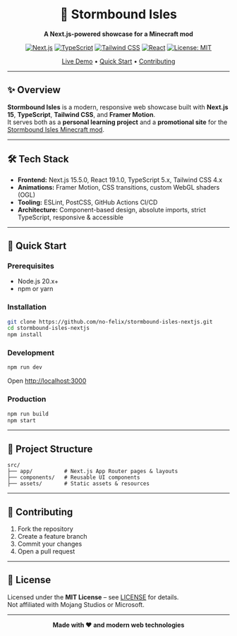 <div align="center">

# 🌋 Stormbound Isles

**A Next.js-powered showcase for a Minecraft mod**

[![Next.js](https://img.shields.io/badge/Next.js-15.5.0-black?style=for-the-badge&logo=next.js)](https://nextjs.org/)
[![TypeScript](https://img.shields.io/badge/TypeScript-5.x-blue?style=for-the-badge&logo=typescript)](https://typescriptlang.org/)
[![Tailwind CSS](https://img.shields.io/badge/Tailwind_CSS-4.x-06B6D4?style=for-the-badge&logo=tailwind-css)](https://tailwindcss.com/)
[![React](https://img.shields.io/badge/React-19.1.0-61DAFB?style=for-the-badge&logo=react)](https://reactjs.org/)
[![License: MIT](https://img.shields.io/badge/License-MIT-yellow?style=for-the-badge)](https://opensource.org/licenses/MIT)

[Live Demo](https://no-felix.github.io/stormbound-isles-nextjs/) • [Quick Start](#-quick-start) • [Contributing](#-contributing)

</div>

---

## ✨ Overview

**Stormbound Isles** is a modern, responsive web showcase built with **Next.js 15**, **TypeScript**, **Tailwind CSS**, and **Framer Motion**.  
It serves both as a **personal learning project** and a **promotional site** for the [Stormbound Isles Minecraft mod](https://github.com/no-felix/stormbound-isles).

---

## 🛠️ Tech Stack

- **Frontend:** Next.js 15.5.0, React 19.1.0, TypeScript 5.x, Tailwind CSS 4.x
- **Animations:** Framer Motion, CSS transitions, custom WebGL shaders (OGL)
- **Tooling:** ESLint, PostCSS, GitHub Actions CI/CD
- **Architecture:** Component-based design, absolute imports, strict TypeScript, responsive & accessible

---

## 🚀 Quick Start

### Prerequisites
- Node.js 20.x+
- npm or yarn

### Installation
```bash
git clone https://github.com/no-felix/stormbound-isles-nextjs.git
cd stormbound-isles-nextjs
npm install
```

### Development
```bash
npm run dev
```
Open [http://localhost:3000](http://localhost:3000)

### Production
```bash
npm run build
npm start
```

---

## 📁 Project Structure

```
src/
├── app/          # Next.js App Router pages & layouts
├── components/   # Reusable UI components
├── assets/       # Static assets & resources
```

---

## 🤝 Contributing

1. Fork the repository
2. Create a feature branch
3. Commit your changes
4. Open a pull request

---

## 📄 License

Licensed under the **MIT License** – see [LICENSE](LICENSE) for details.  
Not affiliated with Mojang Studios or Microsoft.

---

<div align="center">

**Made with ❤️ and modern web technologies**

</div>
